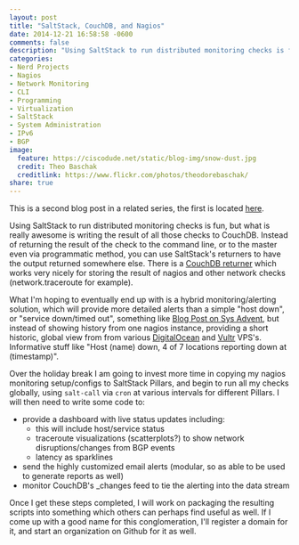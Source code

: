 ```yaml
---
layout: post
title: "SaltStack, CouchDB, and Nagios"
date: 2014-12-21 16:58:58 -0600
comments: false
description: "Using SaltStack to run distributed monitoring checks is fun, but what is really awesome is writing the result of all those checks to CouchDB. Instead of returning the result of the check to the command line, or to the master even via programmatic method, you can use SaltStack's returners to have the output returned somewhere else."
categories: 
- Nerd Projects
- Nagios
- Network Monitoring
- CLI
- Programming
- Virtualization
- SaltStack
- System Administration
- IPv6
- BGP
image:
  feature: https://ciscodude.net/static/blog-img/snow-dust.jpg
  credit: Theo Baschak
  creditlink: https://www.flickr.com/photos/theodorebaschak/
share: true
---
```

This is a second blog post in a related series, the first is located [here](/2014/11/21/service-status-via-saltstack-2014-7-w-nagios/).

Using SaltStack to run distributed monitoring checks is fun, but what is really awesome is writing the result of all those checks to CouchDB. Instead of returning the result of the check to the command line, or to the master even via programmatic method, you can use SaltStack's returners to have the output returned somewhere else. There is a [CouchDB returner](http://docs.saltstack.com/en/latest/ref/returners/all/salt.returners.couchdb_return.html) which works very nicely for storing the result of nagios and other network checks (network.traceroute for example). 

What I'm hoping to eventually end up with is a hybrid monitoring/alerting solution, which will provide more detailed alerts than a simple "host down", or "service down/timed out", something like [Blog Post on Sys Advent](http://sysadvent.blogspot.ca/2014/12/day-18-adding-context-to-alerts-with.html), but instead of showing history from one nagios instance, providing a short historic, global view from from various [DigitalOcean](https://www.digitalocean.com/?refcode=f6432a6e1354) and [Vultr](http://www.vultr.com/?ref=6807643) VPS's. Informative stuff like "Host (name) down, 4 of 7 locations reporting down at (timestamp)".

Over the holiday break I am going to invest more time in copying my nagios monitoring setup/configs to SaltStack Pillars, and begin to run all my checks globally, using `salt-call` via `cron` at various intervals for different Pillars. I will then need to write some code to:

*	provide a dashboard with live status updates including:
	*	this will include host/service status
	*	traceroute visualizations (scatterplots?) to show network disruptions/changes from BGP events
	*	latency as sparklines
*	send the highly customized email alerts (modular, so as able to be used to generate reports as well)
*	monitor CouchDB's _changes feed to tie the alerting into the data stream

Once I get these steps completed, I will work on packaging the resulting scripts into something which others can perhaps find useful as well. If I come up with a good name for this conglomeration, I'll register a domain for it, and start an organization on Github for it as well.

